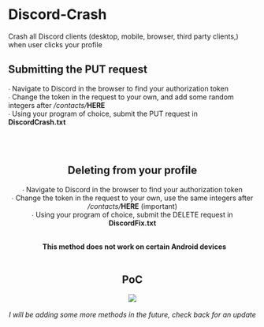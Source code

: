 # Discord-Crash
Crash all Discord clients (desktop, mobile, browser, third party clients,) when user clicks your profile
<h2>Submitting the PUT request</h2>
<p>
  ∙ Navigate to Discord in the browser to find your authorization token
  <br>
  ∙  Change the token in the request to your own, and add some random integers after <i>/contacts/</i><b>HERE</b> 
  <br>
∙ Using your program of choice, submit the PUT request in <b>DiscordCrash.txt</b>
</p>
<br>
<br>
<center>
  <h2>Deleting from your profile</h2>
 
 <p>
  ∙ Navigate to Discord in the browser to find your authorization token
  <br>
  ∙  Change the token in the request to your own, use the same integers after <i>/contacts/</i><b>HERE</b> (important)
  <br>
∙ Using your program of choice, submit the DELETE request in <b>DiscordFix.txt</b>
</p>
<br>
<center>&nbsp; <b>This method does not work on certain Android devices</b></center>
<br>
<h2>PoC</h2>
<img src="https://media.giphy.com/media/J6JNu0bEx04MbZ63fB/giphy.gif">
<br>
<br>
<i>I will be adding some more methods in the future, check back for an update</i>
